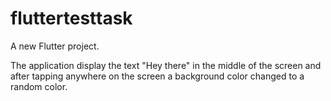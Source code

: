 # fluttertesttask

A new Flutter project.

The application display the text "Hey there" in the middle of the screen 
and after tapping anywhere on the screen a background color changed to a random color. 
